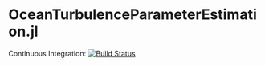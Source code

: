 # OceanTurbulenceParameterEstimation.jl

Continuous Integration: [![Build Status](https://github.com/ClimateFluidPhysics-ANU/MixedLayerThermoclineDynamics.jl/workflows/CI/badge.svg)](https://github.com/ClimateFluidPhysics-ANU/MixedLayerThermoclineDynamics.jl/actions?query=workflow%3ACI+branch%3Amaster)
